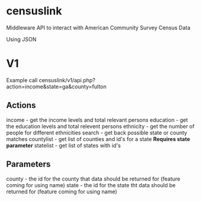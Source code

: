 censuslink
==========

Middleware API to interact with American Community Survey Census Data

Using JSON


V1
==

Example call censuslink/v1/api.php?action=income&state=ga&county=fulton

Actions
--------
income - get the income levels and total relevant persons
education - get the education levels and total relevent persons
ethnicity - get the number of people for different ethnicities
search - get back possible state or county matches
countylist - get list of counties and id's for a state **Requires state parameter**
statelist - get list of states with id's 



Parameters
---------
county - the id for the county that data should be returned for (feature coming for using name)
state - the id for the state tht data should be returned for (feature coming for using name)



